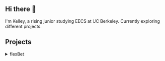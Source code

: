 ## Hi there 👋  
I'm Kelley, a rising junior studying EECS at UC Berkeley. Currently exploring different projects.

## Projects

<details>
  <summary>flexBet</summary>

  **Gym betting full-stack web application**  
  - **Languages used**: Python, JavaScript, HTML/CSS  
  - **Frameworks/tools used**: React.js, MaterialUI, Flask, MongoDB  
  - **[Repository](https://github.com/EggsInAJar/Gym-Betting/blob/main/Design.md)**

</details>


<!--
**kelleyliang/kelleyliang** is a ✨ _special_ ✨ repository because its `README.md` (this file) appears on your GitHub profile.

Here are some ideas to get you started:

- 🔭 I’m currently working on ...
- 🌱 I’m currently learning ...
- 👯 I’m looking to collaborate on ...
- 🤔 I’m looking for help with ...
- 💬 Ask me about ...
- 📫 How to reach me: ...
- 😄 Pronouns: ...
- ⚡ Fun fact: ...
-->
